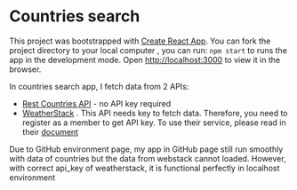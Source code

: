 # Countries search

This project was bootstrapped with [Create React App](https://github.com/facebook/create-react-app). You can fork the project directory to your local computer , you can run: `npm start` to runs the app in the development mode. Open [http://localhost:3000](http://localhost:3000) to view it in the browser.

In countries search app, I fetch data from 2 APIs: 
* [Rest Countries API](https://restcountries.eu/rest/v2/all) - no API key required
* [WeatherStack](https://weatherstack.com) . This API needs key to fetch data. Therefore, you need to register as a member to get API key. To use their service, please read in their [document](https://weatherstack.com/documentation)

Due to GitHub environment page, my app in GitHub page still run smoothly with data of countries but the data from webstack cannot loaded. However, with correct api_key of weatherstack, it is functional perfectly in localhost environment   
